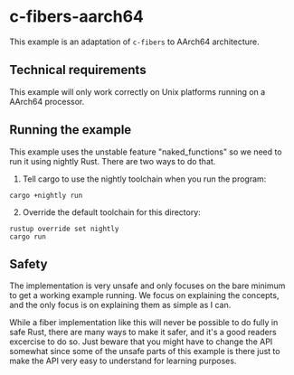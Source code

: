 # c-fibers-aarch64

This example is an adaptation of `c-fibers` to AArch64 architecture.

## Technical requirements

This example will only work correctly on Unix platforms running on
a AArch64 processor.

## Running the example

This example uses the unstable feature "naked_functions" so we need to run it
using nightly Rust. There are two ways to do that.

1. Tell cargo to use the nightly toolchain when you run the program:

```
cargo +nightly run
```

2. Override the default toolchain for this directory:

```
rustup override set nightly
cargo run
```

## Safety

The implementation is very unsafe and only focuses on the bare minimum to get a working example running. We focus on explaining the concepts, and the only focus is on explaining them as simple as I can.

While a fiber implementation like this will never be possible to do fully in safe Rust, there are many ways to make it safer, and it's a good readers excercise to do so. Just beware that you might have to change the API somewhat since some of the unsafe parts of this example is there just to make the API very easy to understand for learning purposes.
